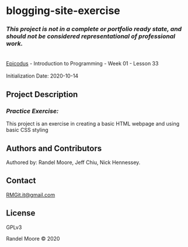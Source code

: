 # blogging-site-exercise
### _This project is not in a complete or portfolio ready state, and should not be considered representational of professional work._<br><br>
[Epicodus](https://www.epicodus.com/) - Introduction to Programming - Week 01 - Lesson 33<br><br>
Initialization Date: 2020-10-14

## Project Description
### _Practice Exercise:_<br>
This project is an exercise in creating a basic HTML webpage and using basic CSS styling

## Authors and Contributors
Authored by: Randel Moore, Jeff Chiu, Nick Hennessey.

## Contact
RMGit.it@gmail.com

## License

GPLv3

Randel Moore © 2020
